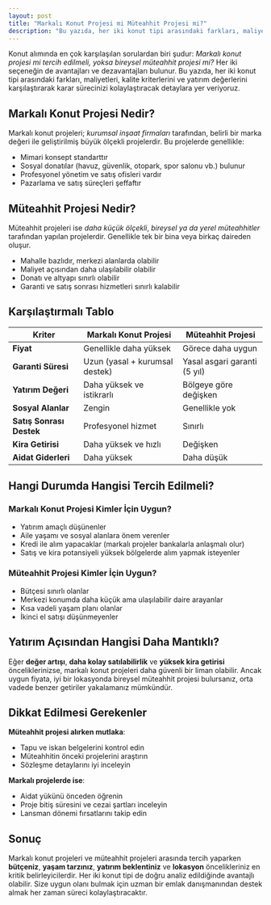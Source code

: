 ```yaml
---
layout: post
title: "Markalı Konut Projesi mi Müteahhit Projesi mi?"
description: "Bu yazıda, her iki konut tipi arasındaki farkları, maliyetleri, kalite kriterlerini ve yatırım değerlerini karşılaştırarak karar sürecinizi kolaylaştıracak detaylara yer veriyoruz."
---
```


Konut alımında en çok karşılaşılan sorulardan biri şudur: *Markalı konut projesi mi tercih edilmeli, yoksa bireysel müteahhit projesi mi?* Her iki seçeneğin de avantajları ve dezavantajları bulunur. Bu yazıda, her iki konut tipi arasındaki farkları, maliyetleri, kalite kriterlerini ve yatırım değerlerini karşılaştırarak karar sürecinizi kolaylaştıracak detaylara yer veriyoruz.

## Markalı Konut Projesi Nedir?

Markalı konut projeleri; *kurumsal inşaat firmaları* tarafından, belirli bir marka değeri ile geliştirilmiş büyük ölçekli projelerdir. Bu projelerde genellikle:

- Mimari konsept standarttır
- Sosyal donatılar (havuz, güvenlik, otopark, spor salonu vb.) bulunur
- Profesyonel yönetim ve satış ofisleri vardır
- Pazarlama ve satış süreçleri şeffaftır

## Müteahhit Projesi Nedir?

Müteahhit projeleri ise *daha küçük ölçekli*, *bireysel ya da yerel müteahhitler* tarafından yapılan projelerdir. Genellikle tek bir bina veya birkaç daireden oluşur.

- Mahalle bazlıdır, merkezi alanlarda olabilir
- Maliyet açısından daha ulaşılabilir olabilir
- Donatı ve altyapı sınırlı olabilir
- Garanti ve satış sonrası hizmetleri sınırlı kalabilir

## Karşılaştırmalı Tablo

| Kriter                   | Markalı Konut Projesi          | Müteahhit Projesi            |
| ------------------------ | ------------------------------ | ---------------------------- |
| **Fiyat**                | Genellikle daha yüksek         | Görece daha uygun            |
| **Garanti Süresi**       | Uzun (yasal + kurumsal destek) | Yasal asgari garanti (5 yıl) |
| **Yatırım Değeri**       | Daha yüksek ve istikrarlı      | Bölgeye göre değişken        |
| **Sosyal Alanlar**       | Zengin                         | Genellikle yok               |
| **Satış Sonrası Destek** | Profesyonel hizmet             | Sınırlı                      |
| **Kira Getirisi**        | Daha yüksek ve hızlı           | Değişken                     |
| **Aidat Giderleri**      | Daha yüksek                    | Daha düşük                   |

## Hangi Durumda Hangisi Tercih Edilmeli?

### Markalı Konut Projesi Kimler İçin Uygun?

- Yatırım amaçlı düşünenler
- Aile yaşamı ve sosyal alanlara önem verenler
- Kredi ile alım yapacaklar (markalı projeler bankalarla anlaşmalı olur)
- Satış ve kira potansiyeli yüksek bölgelerde alım yapmak isteyenler

### Müteahhit Projesi Kimler İçin Uygun?

- Bütçesi sınırlı olanlar
- Merkezi konumda daha küçük ama ulaşılabilir daire arayanlar
- Kısa vadeli yaşam planı olanlar
- İkinci el satışı düşünmeyenler

## Yatırım Açısından Hangisi Daha Mantıklı?

Eğer **değer artışı**, **daha kolay satılabilirlik** ve **yüksek kira getirisi** önceliklerinizse, markalı konut projeleri daha güvenli bir liman olabilir. Ancak uygun fiyata, iyi bir lokasyonda bireysel müteahhit projesi bulursanız, orta vadede benzer getiriler yakalamanız mümkündür.

## Dikkat Edilmesi Gerekenler

**Müteahhit projesi alırken mutlaka**:

- Tapu ve iskan belgelerini kontrol edin
- Müteahhitin önceki projelerini araştırın
- Sözleşme detaylarını iyi inceleyin

**Markalı projelerde ise**:

- Aidat yükünü önceden öğrenin
- Proje bitiş süresini ve cezai şartları inceleyin
- Lansman dönemi fırsatlarını takip edin

## Sonuç

Markalı konut projeleri ve müteahhit projeleri arasında tercih yaparken **bütçeniz**, **yaşam tarzınız**, **yatırım beklentiniz** ve **lokasyon** öncelikleriniz en kritik belirleyicilerdir. Her iki konut tipi de doğru analiz edildiğinde avantajlı olabilir. Size uygun olanı bulmak için uzman bir emlak danışmanından destek almak her zaman süreci kolaylaştıracaktır.